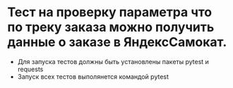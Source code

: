 ﻿# Тест на проверку параметра что по треку заказа можно получить данные о заказе в ЯндексСамокат.
- Для запуска тестов должны быть установлены пакеты pytest и requests
- Запуск всех тестов выполянется командой pytest